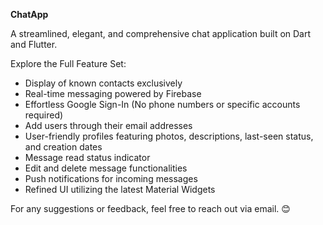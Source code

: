 **ChatApp**

A streamlined, elegant, and comprehensive chat application built on Dart and Flutter.

Explore the Full Feature Set:

- Display of known contacts exclusively
- Real-time messaging powered by Firebase
- Effortless Google Sign-In (No phone numbers or specific accounts required)
- Add users through their email addresses
- User-friendly profiles featuring photos, descriptions, last-seen status, and creation dates
- Message read status indicator
- Edit and delete message functionalities
- Push notifications for incoming messages
- Refined UI utilizing the latest Material Widgets

For any suggestions or feedback, feel free to reach out via email. 😊
